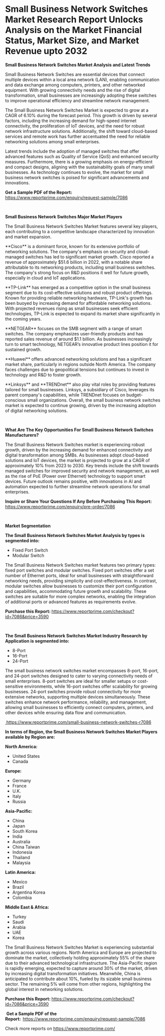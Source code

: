 <p><h1>Small Business Network Switches Market Research Report Unlocks Analysis on the Market Financial Status, Market Size, and Market Revenue upto 2032</h1></p><p><strong>Small Business Network Switches Market Analysis and Latest Trends</strong></p>
<p><p>Small Business Network Switches are essential devices that connect multiple devices within a local area network (LAN), enabling communication and data exchange among computers, printers, and other networked equipment. With growing connectivity needs and the rise of digital transformation, small businesses are increasingly adopting these switches to improve operational efficiency and streamline network management.</p><p>The Small Business Network Switches Market is expected to grow at a CAGR of 6.10% during the forecast period. This growth is driven by several factors, including the increasing demand for high-speed internet connectivity, the proliferation of IoT devices, and the need for robust network infrastructure solutions. Additionally, the shift toward cloud-based services and remote work has further accentuated the need for reliable networking solutions among small enterprises.</p><p>Latest trends include the adoption of managed switches that offer advanced features such as Quality of Service (QoS) and enhanced security measures. Furthermore, there is a growing emphasis on energy-efficient and compact designs, aligning with the sustainability goals of many small businesses. As technology continues to evolve, the market for small business network switches is poised for significant advancements and innovations.</p></p>
<p><strong>Get a Sample PDF of the Report:&nbsp;</strong> <a href="https://www.reportprime.com/enquiry/request-sample/7086?utm_campaign=3002&utm_medium=2&utm_source=Github&utm_content=ia&utm_term=19032025&utm_id=small-business-network-switches">https://www.reportprime.com/enquiry/request-sample/7086</a></p>
<p>&nbsp;</p>
<p><strong>Small Business Network Switches Major Market Players</strong></p>
<p><p>The Small Business Network Switches Market features several key players, each contributing to a competitive landscape characterized by innovation and market expansion.</p><p>**Cisco** is a dominant force, known for its extensive portfolio of networking solutions. The company's emphasis on security and cloud-managed switches has led to significant market growth. Cisco reported a revenue of approximately $51.6 billion in 2022, with a notable share attributable to its networking products, including small business switches. The company's strong focus on R&D positions it well for future growth, especially in cloud and IoT applications.</p><p>**TP-Link** has emerged as a competitive option in the small business segment due to its cost-effective solutions and robust product offerings. Known for providing reliable networking hardware, TP-Link's growth has been buoyed by increasing demand for affordable networking solutions. With projected revenues rising as small businesses seek efficient technologies, TP-Link is expected to expand its market share significantly in the coming years.</p><p>**NETGEAR** focuses on the SMB segment with a range of smart switches. The company emphasizes user-friendly products and has reported sales revenue of around $1.1 billion. As businesses increasingly turn to smart technology, NETGEAR’s innovative product lines position it for sustained growth.</p><p>**Huawei** offers advanced networking solutions and has a significant market share, particularly in regions outside North America. The company faces challenges due to geopolitical tensions but continues to invest in technology and R&D to foster growth.</p><p>**Linksys** and **TRENDnet** also play vital roles by providing features tailored for small businesses. Linksys, a subsidiary of Cisco, leverages its parent company's capabilities, while TRENDnet focuses on budget-conscious small organizations. Overall, the small business network switches market is expected to continue growing, driven by the increasing adoption of digital networking solutions.</p></p>
<p>&nbsp;</p>
<p><strong>What Are The Key Opportunities For Small Business Network Switches Manufacturers?</strong></p>
<p><p>The Small Business Network Switches market is experiencing robust growth, driven by the increasing demand for enhanced connectivity and digital transformation among SMBs. As businesses adopt cloud-based solutions and IoT devices, the market is projected to grow at a CAGR of approximately 10% from 2023 to 2030. Key trends include the shift towards managed switches for improved security and network management, as well as the rise of PoE (Power over Ethernet) technology to support smart devices. Future outlook remains positive, with innovations in AI and automation expected to further streamline network operations for small enterprises.</p></p>
<p><strong>Inquire or Share Your Questions If Any Before Purchasing This Report:</strong> <a href="https://www.reportprime.com/enquiry/pre-order/7086?utm_campaign=3002&utm_medium=2&utm_source=Github&utm_content=ia&utm_term=19032025&utm_id=small-business-network-switches">https://www.reportprime.com/enquiry/pre-order/7086</a></p>
<p>&nbsp;</p>
<p><strong>Market Segmentation</strong></p>
<p><strong>The Small Business Network Switches Market Analysis by types is segmented into:</strong></p>
<p><ul><li>Fixed Port Switch</li><li>Modular Switch</li></ul></p>
<p><p>The Small Business Network Switches market features two primary types: fixed port switches and modular switches. Fixed port switches offer a set number of Ethernet ports, ideal for small businesses with straightforward networking needs, providing simplicity and cost-effectiveness. In contrast, modular switches allow businesses to customize their port configuration and capabilities, accommodating future growth and scalability. These switches are suitable for more complex networks, enabling the integration of additional ports or advanced features as requirements evolve.</p></p>
<p><strong>Purchase this Report:&nbsp;</strong><a href="https://www.reportprime.com/checkout?id=7086&price=3590&utm_campaign=3002&utm_medium=2&utm_source=Github&utm_content=ia&utm_term=19032025&utm_id=small-business-network-switches">https://www.reportprime.com/checkout?id=7086&price=3590</a></p>
<p>&nbsp;</p>
<p><strong>The Small Business Network Switches Market Industry Research by Application is segmented into:</strong></p>
<p><ul><li>8-Port</li><li>16-Port</li><li>24-Port</li></ul></p>
<p><p>The small business network switches market encompasses 8-port, 16-port, and 24-port switches designed to cater to varying connectivity needs of small enterprises. 8-port switches are ideal for smaller setups or cost-sensitive environments, while 16-port switches offer scalability for growing businesses. 24-port switches provide robust connectivity for more extensive networks, supporting multiple devices simultaneously. These switches enhance network performance, reliability, and management, allowing small businesses to efficiently connect computers, printers, and other devices while ensuring data flow and communication.</p></p>
<p><a href="https://www.reportprime.com/small-business-network-switches-r7086?utm_campaign=3002&utm_medium=2&utm_source=Github&utm_content=ia&utm_term=19032025&utm_id=small-business-network-switches">&nbsp;https://www.reportprime.com/small-business-network-switches-r7086</a></p>
<p><strong>In terms of Region, the Small Business Network Switches Market Players available by Region are:</strong></p>
<p>
    <p> <strong> North America: </strong>
        <ul>
            <li>United States</li>
            <li>Canada</li>
        </ul>
        </p> 
    <p> <strong> Europe: </strong>
        <ul>
            <li>Germany</li>
            <li>France</li>
            <li>U.K.</li>
            <li>Italy</li>
            <li>Russia</li>
        </ul>
        </p> 
    <p> <strong> Asia-Pacific: </strong>
        <ul>
            <li>China</li>
            <li>Japan</li>
            <li>South Korea</li>
            <li>India</li>
            <li>Australia</li>
            <li>China Taiwan</li>
            <li>Indonesia</li>
            <li>Thailand</li>
            <li>Malaysia</li>
        </ul>
        </p> 
    <p> <strong> Latin America: </strong>
        <ul>
            <li>Mexico</li>
            <li>Brazil</li>
            <li>Argentina Korea</li>
            <li>Colombia</li>
        </ul>
        </p> 
    <p> <strong> Middle East & Africa: </strong>
        <ul>
            <li>Turkey</li>
            <li>Saudi</li>
            <li>Arabia</li>
            <li>UAE</li>
            <li>Korea</li>
        </ul>
    </p>
    </p>
<p><p>The Small Business Network Switches Market is experiencing substantial growth across various regions. North America and Europe are projected to dominate the market, collectively holding approximately 55% of the share due to their advanced technological infrastructure. The Asia-Pacific region is rapidly emerging, expected to capture around 30% of the market, driven by increasing digital transformation initiatives. Meanwhile, China is anticipated to contribute about 10%, fueled by its sizable small business sector. The remaining 5% will come from other regions, highlighting the global interest in networking solutions.</p></p>
<p><strong>Purchase this Report: </strong><a href="https://www.reportprime.com/checkout?id=7086&price=3590&utm_campaign=3002&utm_medium=2&utm_source=Github&utm_content=ia&utm_term=19032025&utm_id=small-business-network-switches">https://www.reportprime.com/checkout?id=7086&price=3590</a></p>
<p>&nbsp;<strong>Get a Sample PDF of the Report:&nbsp;&nbsp;</strong><a href="https://www.reportprime.com/enquiry/request-sample/7086?utm_campaign=3002&utm_medium=2&utm_source=Github&utm_content=ia&utm_term=19032025&utm_id=small-business-network-switches">https://www.reportprime.com/enquiry/request-sample/7086</a></p>
<p><strong></strong></p>
<p>Check more reports on <a href="https://www.reportprime.com/?utm_campaign=3002&utm_medium=2&utm_source=Github&utm_content=ia&utm_term=19032025&utm_id=small-business-network-switches">https://www.reportprime.com/</a></p>